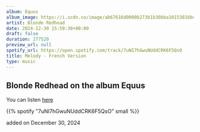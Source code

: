 ```yaml
---
album: Equus
album_image: https://i.scdn.co/image/ab67616d0000b273b1b30bba10153816bd668b25
artist: Blonde Redhead
date: 2024-12-30 15:59:38+00:00
draft: false
duration: 277520
preview_url: null
spotify_url: https://open.spotify.com/track/7uNI7hGwuNUddCRK6F5QsO
title: Melody - French Version
type: music
---
```



## Blonde Redhead on the album Equus

You can listen [here](https://open.spotify.com/track/7uNI7hGwuNUddCRK6F5QsO)

{{% spotify "7uNI7hGwuNUddCRK6F5QsO" small %}}

added on December 30, 2024